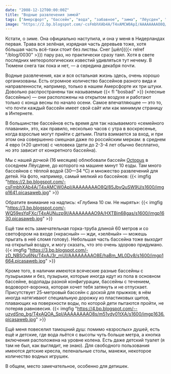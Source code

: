 ```yaml
---
date: "2008-12-12T00:00:00Z"
title: "Водные развлечения зимой"
tags: ["Амерсфорт", "бассейн", "вода", "забавное", "зима", "Лёусден", "Нидерланды"]
image: "https://2.bp.blogspot.com/-csFmbhXAb4A/T4xAMCW0ApI/AAAAAAAAO8Q/85JbyQuSW9U/s1600/imgp1641.picasaweb.jpg"
---
```


Кстати, о зиме. Она официально наступила, и она у меня в Нидерландах первая. Трава вся зелёная, изрядная часть деревьев тоже, хотя бóльшая часть всё-таки стоит без листвы. Снег [шёл]({{< relref "/blog/0030" >}}) пару раз, но практически сразу таял. Хотя в свете последних метеорологических известий удивляться тут нечему. В Тюмени снега так пока и нет, — а середина декабря почти.

<!--more-->

Водные развлечения, как и вся остальная жизнь здесь, очень хорошо организованы. Есть огромное количество бассейнов разного вида и направленности, например, только в нашем Амерсфорте их три штуки. Довольно распространены так называемые {{< fl "bosbad" >}} («лесные бассейны») — они расположены на открытом воздухе и работают только с конца весны по начало осени. Самое впечатляющее — это то, что почти каждый бассейн имеет свой сайт или как минимум страницу в Интернете.

В большинстве бассейнов есть время для так называемого «семейного плавания», это, как правило, несколько часов с утра в воскресенье, когда взрослые могут прийти с детьми. Плата взимается за вход, и при этом она совершенно смешная даже по российским меркам: в среднем 4 евро (±20 центов) с человека (дети до 2-3-4 лет обычно бесплатно, но это зависит от конкретного бассейна).

Мы с нашей дочкой (16 месяцев) облюбовали бассейн [Octopus](http://www.zwembadoctopus.nl/) в соседнем Лёусдене, до которого на машине минут 10 езды. Там много бассейнов с тёплой водой (30—34 °C) и множество развлечений для детей. На фото, например, самый мелкий из бассейнов:
{{< imgfig "https://2.bp.blogspot.com/-csFmbhXAb4A/T4xAMCW0ApI/AAAAAAAAO8Q/85JbyQuSW9U/s1600/imgp1641.picasaweb.jpg" >}}

Обратите внимание на надпись: «Глубина 10&nbsp;см. Не нырять»:
{{< imgfig "https://3.bp.blogspot.com/-WQ59esYqFXc/T4xAUNuzp9I/AAAAAAAAO9A/HXTBin68gas/s1600/imgp1630.picasaweb.jpg" >}}

Ещё там есть замечательная горка-труба длиной 60 метров и со светофором на входе («красный» — жди, «зелёный» — можешь прыгать в неё сломя голову). Небольшая часть бассейна тоже выходит на открытый воздух, и могу сказать, что это очень здорово придумано.
{{< imgfig "https://3.bp.blogspot.com/-zD_NBSOu6Ns/T4xAJ3r_mUI/AAAAAAAAO8E/haBm_ML0Dv8/s1600/imgp1664.picasaweb.jpg" >}}

Кроме того, в наличии имеются всяческие разные бассейны с пузырьками и без, пузырьки, которые иногда идут из пола в основном бассейне, водопады разной конфигурации, бассейны с течением, водоворот-воронка, которая хочет тебя затянуть и не отпускает. Присутствует 25-метровый бассейн с доской для прыжков; в нём иногда натягивают специальную дорожку из пластиковых щитов, плавающих на поверхности воды, по которой дети пытаются пройти, не потеряв равновесия.
{{< imgfig "https://4.bp.blogspot.com/--uzvdSnp_bg/T4xAQOA_SpI/AAAAAAAAO8s/m51vdy01tXA/s1600/imgp1636.picasaweb.jpg" >}}

Ещё меня повеселил тамошний душ: помимо «взрослых» душей, есть ещё и детские, где вода льётся с высоты чуть больше метра, а кнопка включения расположена на уровне колена. Есть даже детский туалет (я там не был, как выглядит, не знаю). Для свободного пользования имеются детские кресла, пеленальные столы, манежи, некоторое количество водных игрушек.

В общем, место замечательное, особенно для детишек.
